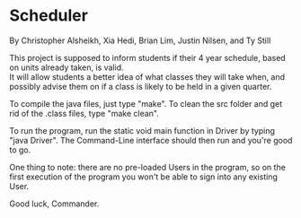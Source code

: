 
# Scheduler

By Christopher Alsheikh, Xia Hedi, Brian Lim, Justin Nilsen, and Ty Still  

This project is supposed to inform students if their 4 year schedule, based on units already taken, is valid.  
It will allow students a better idea of what classes they will take when, and possibly advise them on if a class is likely to be held in a given quarter.  

To compile the java files, just type "make".  To clean the src folder and get rid of the .class files, type "make clean".

To run the program, run the static void main function in Driver by typing "java Driver".  The Command-Line interface should then run and you're good to go.

One thing to note: there are no pre-loaded Users in the program, so on the first execution of the program you won't be able to sign into any existing User.

Good luck, Commander.